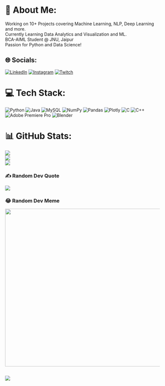 # 💫 About Me:
Working on 10+ Projects covering Machine Learning, NLP, Deep Learning and more.<br>Currently Learning Data Analytics and Visualization and ML.<br>BCA-AIML Student @ JNU, Jaipur<br>Passion for Python and Data Science! 


## 🌐 Socials:
[![LinkedIn](https://img.shields.io/badge/LinkedIn-%230077B5.svg?logo=linkedin&logoColor=white)](https://linkedin.com/in/yash-k1) [![Instagram](https://img.shields.io/badge/Instagram-%23E4405F.svg?logo=Instagram&logoColor=white)](https://instagram.com/y.a.sh31) [![Twitch](https://img.shields.io/badge/Twitch-%239146FF.svg?logo=Twitch&logoColor=white)](https://twitch.tv/yash_k1) 

# 💻 Tech Stack:
![Python](https://img.shields.io/badge/python-3670A0?style=plastic&logo=python&logoColor=ffdd54) ![Java](https://img.shields.io/badge/java-%23ED8B00.svg?style=plastic&logo=java&logoColor=white) ![MySQL](https://img.shields.io/badge/mysql-%2300f.svg?style=plastic&logo=mysql&logoColor=white) ![NumPy](https://img.shields.io/badge/numpy-%23013243.svg?style=plastic&logo=numpy&logoColor=white) ![Pandas](https://img.shields.io/badge/pandas-%23150458.svg?style=plastic&logo=pandas&logoColor=white) ![Plotly](https://img.shields.io/badge/Plotly-%233F4F75.svg?style=plastic&logo=plotly&logoColor=white) ![C](https://img.shields.io/badge/c-%2300599C.svg?style=plastic&logo=c&logoColor=white) ![C++](https://img.shields.io/badge/c++-%2300599C.svg?style=plastic&logo=c%2B%2B&logoColor=white) ![Adobe Premiere Pro](https://img.shields.io/badge/Adobe%20Premiere%20Pro-9999FF.svg?style=plastic&logo=Adobe%20Premiere%20Pro&logoColor=white) ![Blender](https://img.shields.io/badge/blender-%23F5792A.svg?style=plastic&logo=blender&logoColor=white)

# 📊 GitHub Stats:
![](https://github-readme-stats.vercel.app/api?username=Yash-K1&theme=midnight-purple&hide_border=false&include_all_commits=true&count_private=true)<br/>
![](https://github-readme-streak-stats.herokuapp.com/?user=Yash-K1&theme=midnight-purple&hide_border=false)<br/>
![](https://github-readme-stats.vercel.app/api/top-langs/?username=Yash-K1&theme=dark&hide_border=false&include_all_commits=false&count_private=false&layout=compact)

### ✍️ Random Dev Quote
![](https://quotes-github-readme.vercel.app/api?type=vetical&theme=tokyonight)

### 😂 Random Dev Meme
<img src="https://rm.up.railway.app/" width="512px"/>

[![](https://visitcount.itsvg.in/api?id=Yash-K1&icon=1&color=1)](https://visitcount.itsvg.in)
---

<!-- Proudly created with GPRM ( https://gprm.itsvg.in ) -->

